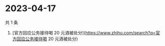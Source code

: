 # 2023-04-17

共 1 条

<!-- BEGIN -->
<!-- 最后更新时间 Mon Apr 17 2023 07:11:29 GMT+0800 (China Standard Time) -->

1. [官方回应公务接待喝 20
   元酒被处分](https://www.zhihu.com/search?q=官方回应公务接待喝 20 元酒被处分)

<!-- END -->
